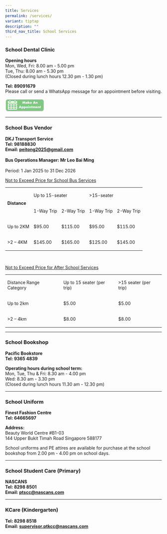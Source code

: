 ```yaml
---
title: Services
permalink: /services/
variant: tiptap
description: ""
third_nav_title: School Services
---
```

<h3>School Dental Clinic</h3>
<p><strong>Opening hours</strong>
<br>Mon, Wed, Fri: 8.00 am - 5.00 pm
<br>Tue, Thu: 8.00 am - 5.30 pm
<br>(Closed during lunch hours 12.30 pm - 1.30 pm)</p>
<p></p>
<p><strong>Tel: 89091679 </strong>
<br>Please call or send a WhatsApp message for an appointment before visiting.</p>
<a class="isomer-image-wrapper" href="https://wa.me/6589091679">
<img style="width: 25%;" height="auto" width="100%" alt="" src="/images/buttons.png">
</a>
<hr>
<h3>School Bus Vendor</h3>
<p><strong>DKJ Transport Service<br>Tel: 98188830</strong>
<br><strong>Email: <a href="mailto:peitong2025@gmail.com" rel="noopener noreferrer nofollow" target="_blank"><u>peitong2025@gmail.com</u></a></strong>
<br>
<br><strong>Bus Operations Manager: Mr Leo Bai Ming</strong>
<br>
<br>Period: 1 Jan 2025 to 31 Dec 2026</p>
<p><u>Not to Exceed Price for School Bus Services</u>
</p>
<table style="minWidth: 125px">
<colgroup>
<col>
<col>
<col>
<col>
<col>
</colgroup>
<tbody>
<tr>
<td rowspan="2" colspan="1">
<p><strong>Distance</strong>
</p>
</td>
<td rowspan="1" colspan="2">
<p>Up to 15-seater</p>
</td>
<td rowspan="1" colspan="2">
<p>&gt;15-seater</p>
</td>
</tr>
<tr>
<td rowspan="1" colspan="1">
<p>1-Way Trip</p>
</td>
<td rowspan="1" colspan="1">
<p>2-Way Trip</p>
</td>
<td rowspan="1" colspan="1">
<p>1-Way Trip</p>
</td>
<td rowspan="1" colspan="1">
<p>2-Way Trip</p>
</td>
</tr>
<tr>
<td rowspan="1" colspan="1">
<p>Up to 2KM</p>
</td>
<td rowspan="1" colspan="1">
<p>$95.00</p>
</td>
<td rowspan="1" colspan="1">
<p>$115.00</p>
</td>
<td rowspan="1" colspan="1">
<p>$95.00</p>
</td>
<td rowspan="1" colspan="1">
<p>$115.00</p>
</td>
</tr>
<tr>
<td rowspan="1" colspan="1">
<p>&gt;2 – 4KM</p>
</td>
<td rowspan="1" colspan="1">
<p>$145.00</p>
</td>
<td rowspan="1" colspan="1">
<p>$165.00</p>
</td>
<td rowspan="1" colspan="1">
<p>$125.00</p>
</td>
<td rowspan="1" colspan="1">
<p>$145.00</p>
</td>
</tr>
</tbody>
</table>
<p>&nbsp;</p>
<p><u>Not to Exceed Price for After School Services</u>
</p>
<table style="minWidth: 75px">
<colgroup>
<col>
<col>
<col>
</colgroup>
<tbody>
<tr>
<td rowspan="1" colspan="1">
<p>Distance Range Category</p>
</td>
<td rowspan="1" colspan="1">
<p>Up to 15 seater (per trip)</p>
</td>
<td rowspan="1" colspan="1">
<p>&gt;15 seater (per trip)</p>
</td>
</tr>
<tr>
<td rowspan="1" colspan="1">
<p>Up to 2km</p>
</td>
<td rowspan="1" colspan="1">
<p>$5.00</p>
</td>
<td rowspan="1" colspan="1">
<p>$5.00</p>
</td>
</tr>
<tr>
<td rowspan="1" colspan="1">
<p>&gt;2 – 4km</p>
</td>
<td rowspan="1" colspan="1">
<p>$8.00</p>
</td>
<td rowspan="1" colspan="1">
<p>$8.00</p>
</td>
</tr>
</tbody>
</table>
<hr>
<h3>School Bookshop</h3>
<p><strong>Pacific Bookstore</strong>
<br><strong>Tel: 9365 4839</strong>
</p>
<p><strong>Operating hours during school term: </strong>
<br>Mon, Tue, Thu &amp; Fri: 8.30 am - 4.00 pm
<br>Wed: 8.30 am - 3.30 pm
<br>(Closed during lunch hours 11.30 am - 12.30 pm)</p>
<hr>
<h3>School Uniform</h3>
<p><strong>Finest Fashion Centre</strong>
<br><strong>Tel: 64665697</strong>
</p>
<p><strong>Address:</strong>
<br>Beauty World Centre #B1-03
<br>144 Upper Bukit Timah Road Singapore 588177</p>
<p>School uniforms and PE attires are available for purchase at the school
bookshop from 2.00 pm - 4.00 pm on school days.</p>
<hr>
<h3>School Student Care (Primary)</h3>
<p><strong>NASCANS</strong>
<br><strong>Tel: 8298 8501</strong>
<br><strong>Email: <a href="mailto:ptscc@nascans.com" rel="noopener noreferrer nofollow" target="_blank">ptscc@nascans.com</a></strong>
</p>
<hr>
<h3>KCare (Kindergarten)</h3>
<p><strong>Tel: 8298 8518<br>Email: <a href="mailto:supervisor.ptkcc@nascans.com" rel="noopener noreferrer nofollow" target="_blank"><u>supervisor.ptkcc@nascans.com</u></a><br></strong>
</p>